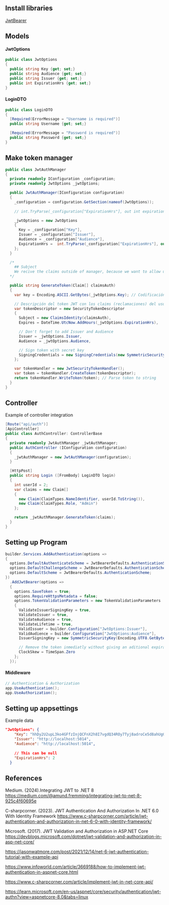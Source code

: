 ## Install libraries
[JwtBearer](JwtBearer.md)

## Models

#### JwtOptions
```cs
public class JwtOptions
{
  public string Key {get; set;}
  public string Audience {get; set;}
  public string Issuer {get; set;}
  public int ExpirationHrs {get; set;}
}
```
#### LoginDTO
```cs
public class LoginDTO
{
  [Required(ErrorMessage = "Username is required")]
  public string Username {get; set;}

  [Required(ErrorMessage = "Password is required")]
  public string Password {get; set;}
}
```

## Make token manager
```cs
public class JwtAuthManager
{
  private readonly IConfiguration _configuration;
  private readonly JwtOptions _jwtOptions;

  public JwtAuthManager(IConfiguration configuration)
  {
    _configuration = configuration.GetSection(nameof(JwtOptions));
    
    // int.TryParse(_configuration["ExpirationHrs"], out int expirationTime);

    _jwtOptions = new JwtOptions
    {
      Key = _configuration["Key"],
      Issuer = _configuration["Issuer"],
      Audience = _configuration["Audience"],
      ExpirationHrs =  int.TryParse(_configuration["ExpirationHrs"], out int expirationTime) ? expirationTime: 1,
    };
  }

  /*
    ## Subject 
    We recive the claims outside of manager, because we want to allow user to pass it directly from auth system
  */

  public string GenerateToken(Claim[] claimsAuth)
  {
    var key = Encoding.ASCII.GetBytes(_jwtOptions.Key); // Codificación de la clave secreta en bytes

    // Descripción del token JWT con los claims (reclamaciones) del usuario
    var tokenDescriptor = new SecurityTokenDescriptor
    {
      Subject = new ClaimsIdentity(claimsAuth),
      Expires = DateTime.UtcNow.AddHours(_jwtOptions.ExpirationHrs),

      // Don't forget to add Issuer and Audience
      Issuer = _jwtOptions.Issuer,
      Audience = _jwtOptions.Audience,

      // Sign token with secret key
      SigningCredentials = new SigningCredentials(new SymmetricSecurityKey(key), SecurityAlgorithms.HmacSha256Signature) 
    };

    var tokenHandler = new JwtSecurityTokenHandler();
    var token = tokenHandler.CreateToken(tokenDescriptor);
    return tokenHandler.WriteToken(token); // Parse token to string
  }
}
```

## Controller 
Example of controller integration
```cs
[Route("api/auth")]
[ApiController]
public class AuthController: ControllerBase
{
  private readonly JwtAuthManager _jwtAuthManager;
  public AuthController (IConfiguration configuration)
  {
    _jwtAuthManager = new JwtAuthManager(configuration);
  }

  [HttpPost]
  public string Login ([FromBody] LoginDTO login)
  {
    int userId = 2;
    var claims = new Claim[]
    {
      new Claim(ClaimTypes.NameIdentifier, userId.ToString()),
      new Claim(ClaimTypes.Role, "Admin")
    };

    return _jwtAuthManager.GenerateToken(claims);
  }
}
```

## Setting up Program
```cs
builder.Services.AddAuthentication(options => 
{
  options.DefaultAuthenticateScheme = JwtBearerDefaults.AuthenticationScheme;
  options.DefaultChallengeScheme = JwtBearerDefaults.AuthenticationScheme;
  options.DefaultScheme = JwtBearerDefaults.AuthenticationScheme;
})
  .AddJwtBearer(options =>
  {
    options.SaveToken = true;
    options.RequireHttpsMetadata = false;
    options.TokenValidationParameters = new TokenValidationParameters
    {
      ValidateIssuerSigningKey = true,
      ValidateIssuer = true,
      ValidateAudience = true,
      ValidateLifetime = true,
      ValidIssuer = builder.Configuration["JwtOptions:Issuer"],
      ValidAudience = builder.Configuration["JwtOptions:Audience"],
      IssuerSigningKey = new SymmetricSecurityKey(Encoding.UTF8.GetBytes(builder.Configuration["JwtOptions:Key"])),

      // Remove the token inmediatly without giving an aditional expiration range
      ClockSkew = TimeSpan.Zero
    };
  });
```

#### Middleware

```cs
// Authentication & Authorization
app.UseAuthentication();
app.UseAuthorization();
```
## Setting up appsettings

Example data
```json
"JwtOptions": {
    "Key": "hhDy2U2upL3ko4GFfzInjQCFnX2h8I7vgdQ34ROy7Tyj8adroCe5d8ahUg0dMeT",
    "Issuer": "http://localhost:5014",
    "Audience": "http://localhost:5014",
    
    // This can be null
    "ExpirationHrs": 2
  }
```

## References

Medium. (2024).Integrating JWT to .NET 8
  https://medium.com/@amund.fremming/integrating-jwt-to-net-8-925c4f60695e


C-sharpcorner. (2023). JWT Authentication And Authorization In .NET 6.0 With Identity Framework
  https://www.c-sharpcorner.com/article/jwt-authentication-and-authorization-in-net-6-0-with-identity-framework/

Microsoft. (2017). JWT Validation and Authorization in ASP.NET Core
  https://devblogs.microsoft.com/dotnet/jwt-validation-and-authorization-in-asp-net-core/

https://jasonwatmore.com/post/2021/12/14/net-6-jwt-authentication-tutorial-with-example-api

https://www.infoworld.com/article/3669188/how-to-implement-jwt-authentication-in-aspnet-core.html

https://www.c-sharpcorner.com/article/implement-jwt-in-net-core-api/

https://learn.microsoft.com/en-us/aspnet/core/security/authentication/jwt-authn?view=aspnetcore-8.0&tabs=linux